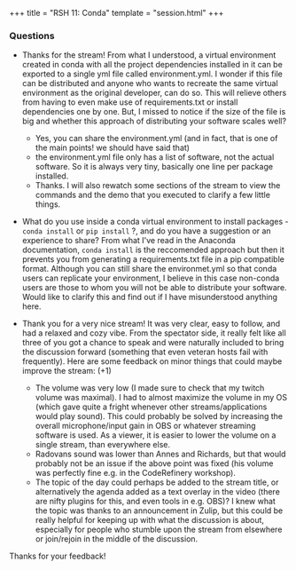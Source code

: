 +++
title = "RSH 11: Conda"
template = "session.html"
+++

### Questions

- Thanks for the stream! From what I understood, a virtual environment created
  in conda with all the project dependencies installed in it can be exported
  to a single yml file called environment.yml. I wonder if this file can be
  distributed and anyone who wants to recreate the same virtual environment as
  the original developer, can do so. This will relieve others from having to
  even make use of requirements.txt or install dependencies one by one. But, I
  missed to notice if the size of the file is big and whether this approach of
  distributing your software scales well?
    - Yes, you can share the environment.yml (and in fact, that is one of the main points!  we should have said that)
    - the environment.yml file only has a list of software, not the actual software.  So it is always very tiny, basically one line per package installed.
   - Thanks. I will also rewatch some sections of the stream to view the commands and the demo that you executed to clarify a few little things.

- What do you use inside a conda virtual environment to install packages - `conda install` or `pip install` ?, and do you have a suggestion or an experience to share? From what I've read in the Anaconda documentation, `conda install` is the reccomended approach but then it prevents you from generating a requirements.txt file in a pip compatible format. Although you can still share the environmet.yml so that conda users can replicate your environment, I believe in this case non-conda users are those to whom you will not be able to distribute your software. Would like to clarify this and find out if I have misunderstood anything here.

- Thank you for a very nice stream! It was very clear, easy to follow, and had a relaxed and cozy vibe. From the spectator side, it really felt like all three of you got a chance to speak and were naturally included to bring the discussion forward (something that even veteran hosts fail with frequently). Here are some feedback on minor things that could maybe improve the stream: (+1)
    - The volume was very low (I made sure to check that my twitch volume was maximal). I had to almost maximize the volume in my OS (which gave quite a fright whenever other streams/applications would play sound). This could probably be solved by increasing the overall microphone/input gain in OBS or whatever streaming software is used. As a viewer, it is easier to lower the volume on a single stream, than everywhere else.
    - Radovans sound was lower than Annes and Richards, but that would probably not be an issue if the above point was fixed (his volume was perfectly fine e.g. in the CodeRefinery workshop).
    - The topic of the day could perhaps be added to the stream title, or alternatively the agenda added as a text overlay in the video (there are nifty plugins for this, and even tools in e.g. OBS)? I knew what the topic was thanks to an announcement in Zulip, but this could be really helpful for keeping up with what the discussion is about, especially for people who stumble upon the stream from elsewhere or join/rejoin in the middle of the discussion.

Thanks for your feedback!
